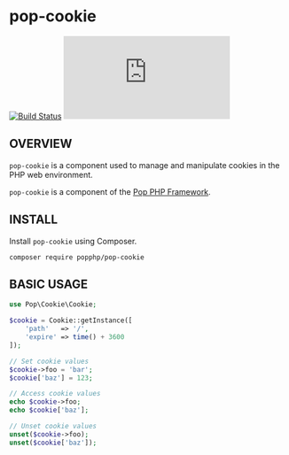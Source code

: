 pop-cookie
==========

[![Build Status](https://travis-ci.org/popphp/pop-cookie.svg?branch=master)](https://travis-ci.org/popphp/pop-cookie)
[![Coverage Status](http://cc.popphp.org/coverage.php?comp=pop-cookie)](http://cc.popphp.org/pop-cookie/)

OVERVIEW
--------
`pop-cookie` is a component used to manage and manipulate cookies in the PHP web environment.

`pop-cookie` is a component of the [Pop PHP Framework](http://www.popphp.org/).

INSTALL
-------

Install `pop-cookie` using Composer.

    composer require popphp/pop-cookie

BASIC USAGE
-----------

```php
use Pop\Cookie\Cookie;

$cookie = Cookie::getInstance([
    'path'   => '/',
    'expire' => time() + 3600
]);

// Set cookie values
$cookie->foo = 'bar';
$cookie['baz'] = 123;

// Access cookie values
echo $cookie->foo;
echo $cookie['baz'];

// Unset cookie values
unset($cookie->foo);
unset($cookie['baz']);
```
